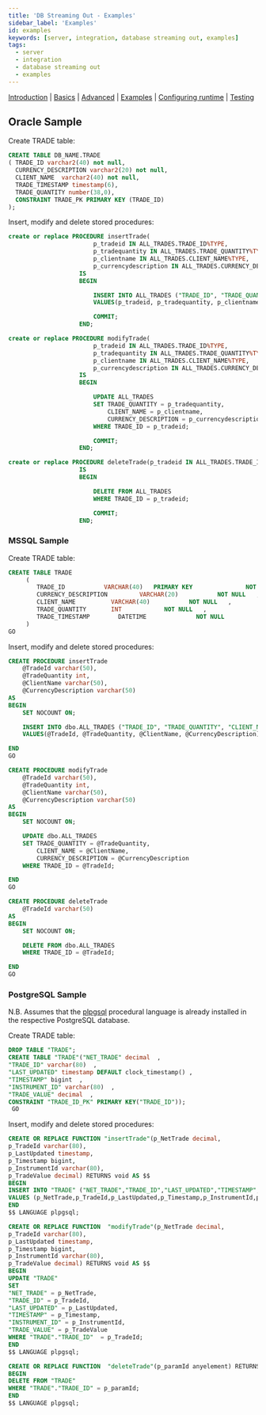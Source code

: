 ```yaml
---
title: 'DB Streaming Out - Examples'
sidebar_label: 'Examples'
id: examples
keywords: [server, integration, database streaming out, examples]
tags:
  - server
  - integration
  - database streaming out
  - examples
---
```


[Introduction](/server/integration/database-streaming-out/introduction)  | [Basics](/server/integration/database-streaming-out/basics) | [Advanced](/server/integration/database-streaming-out/advanced) | [Examples](/server/integration/database-streaming-out/examples) | [Configuring runtime](/server/integration/database-streaming-out/configuring-runtime) | [Testing](/server/integration/database-streaming-out/testing)

## Oracle Sample

Create TRADE table:

```sql
CREATE TABLE DB_NAME.TRADE
( TRADE_ID varchar2(40) not null,
  CURRENCY_DESCRIPTION varchar2(20) not null,
  CLIENT_NAME  varchar2(40) not null,
  TRADE_TIMESTAMP timestamp(6),
  TRADE_QUANTITY number(38,0),
  CONSTRAINT TRADE_PK PRIMARY KEY (TRADE_ID)
);
```

Insert, modify and delete stored procedures:

```sql
create or replace PROCEDURE insertTrade(
                        p_tradeid IN ALL_TRADES.TRADE_ID%TYPE,
                        p_tradequantity IN ALL_TRADES.TRADE_QUANTITY%TYPE,
                        p_clientname IN ALL_TRADES.CLIENT_NAME%TYPE,
                        p_currencydescription IN ALL_TRADES.CURRENCY_DESCRIPTION%TYPE)
                    IS
                    BEGIN

                        INSERT INTO ALL_TRADES ("TRADE_ID", "TRADE_QUANTITY", "CLIENT_NAME", "CURRENCY_DESCRIPTION")
                        VALUES(p_tradeid, p_tradequantity, p_clientname, p_currencydescription);

                        COMMIT;
                    END;
```
```sql
create or replace PROCEDURE modifyTrade(
                        p_tradeid IN ALL_TRADES.TRADE_ID%TYPE,
                        p_tradequantity IN ALL_TRADES.TRADE_QUANTITY%TYPE,
                        p_clientname IN ALL_TRADES.CLIENT_NAME%TYPE,
                        p_currencydescription IN ALL_TRADES.CURRENCY_DESCRIPTION%TYPE)
                    IS
                    BEGIN

                        UPDATE ALL_TRADES
                        SET TRADE_QUANTITY = p_tradequantity,
                            CLIENT_NAME = p_clientname,
                            CURRENCY_DESCRIPTION = p_currencydescription
                        WHERE TRADE_ID = p_tradeid;

                        COMMIT;
                    END;
```
```sql
create or replace PROCEDURE deleteTrade(p_tradeid IN ALL_TRADES.TRADE_ID%TYPE)
                    IS
                    BEGIN

                        DELETE FROM ALL_TRADES
                        WHERE TRADE_ID = p_tradeid;

                        COMMIT;
                    END;
```

### MSSQL Sample

Create TRADE table:

```sql
CREATE TABLE TRADE
     (
        TRADE_ID           VARCHAR(40)   PRIMARY KEY               NOT NULL  ,
        CURRENCY_DESCRIPTION         VARCHAR(20)           NOT NULL   ,
        CLIENT_NAME          VARCHAR(40)           NOT NULL   ,
        TRADE_QUANTITY       INT            NOT NULL   ,
        TRADE_TIMESTAMP        DATETIME              NOT NULL
     )
GO
```

Insert, modify and delete stored procedures:

```sql
CREATE PROCEDURE insertTrade
    @TradeId varchar(50),
    @TradeQuantity int,
    @ClientName varchar(50),
    @CurrencyDescription varchar(50)
AS
BEGIN
    SET NOCOUNT ON;

    INSERT INTO dbo.ALL_TRADES ("TRADE_ID", "TRADE_QUANTITY", "CLIENT_NAME", "CURRENCY_DESCRIPTION")
    VALUES(@TradeId, @TradeQuantity, @ClientName, @CurrencyDescription);

END
GO

CREATE PROCEDURE modifyTrade
    @TradeId varchar(50),
    @TradeQuantity int,
    @ClientName varchar(50),
    @CurrencyDescription varchar(50)
AS
BEGIN
    SET NOCOUNT ON;

    UPDATE dbo.ALL_TRADES
    SET TRADE_QUANTITY = @TradeQuantity,
        CLIENT_NAME = @ClientName,
        CURRENCY_DESCRIPTION = @CurrencyDescription
    WHERE TRADE_ID = @TradeId;

END
GO

CREATE PROCEDURE deleteTrade
    @TradeId varchar(50)
AS
BEGIN
    SET NOCOUNT ON;

    DELETE FROM dbo.ALL_TRADES
    WHERE TRADE_ID = @TradeId;

END
GO

```

### PostgreSQL Sample

N.B. Assumes that the [plpgsql](https://www.postgresql.org/docs/current/plpgsql.html) procedural language is already installed in the respective PostgreSQL database.

Create TRADE table:

```sql
DROP TABLE "TRADE";
CREATE TABLE "TRADE"("NET_TRADE" decimal  ,
"TRADE_ID" varchar(80)  ,
"LAST_UPDATED" timestamp DEFAULT clock_timestamp() ,
"TIMESTAMP" bigint  ,
"INSTRUMENT_ID" varchar(80)  ,
"TRADE_VALUE" decimal  ,
CONSTRAINT "TRADE_ID_PK" PRIMARY KEY("TRADE_ID"));
 GO
```

Insert, modify and delete stored procedures:

```sql
CREATE OR REPLACE FUNCTION "insertTrade"(p_NetTrade decimal,
p_TradeId varchar(80),
p_LastUpdated timestamp,
p_Timestamp bigint,
p_InstrumentId varchar(80),
p_TradeValue decimal) RETURNS void AS $$
BEGIN
INSERT INTO "TRADE" ("NET_TRADE","TRADE_ID","LAST_UPDATED","TIMESTAMP","INSTRUMENT_ID","TRADE_VALUE")
VALUES (p_NetTrade,p_TradeId,p_LastUpdated,p_Timestamp,p_InstrumentId,p_TradeValue);
END
$$ LANGUAGE plpgsql;
```

```sql
CREATE OR REPLACE FUNCTION  "modifyTrade"(p_NetTrade decimal,
p_TradeId varchar(80),
p_LastUpdated timestamp,
p_Timestamp bigint,
p_InstrumentId varchar(80),
p_TradeValue decimal) RETURNS void AS $$
BEGIN
UPDATE "TRADE"
SET
"NET_TRADE" = p_NetTrade,
"TRADE_ID" = p_TradeId,
"LAST_UPDATED" = p_LastUpdated,
"TIMESTAMP" = p_Timestamp,
"INSTRUMENT_ID" = p_InstrumentId,
"TRADE_VALUE" = p_TradeValue
WHERE "TRADE"."TRADE_ID"  = p_TradeId;
END
$$ LANGUAGE plpgsql;
```

```sql
CREATE OR REPLACE FUNCTION  "deleteTrade"(p_paramId anyelement) RETURNS void AS $$
BEGIN
DELETE FROM "TRADE"
WHERE "TRADE"."TRADE_ID" = p_paramId;
END
$$ LANGUAGE plpgsql;
```






